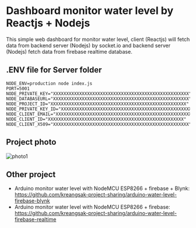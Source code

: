 # Dashboard monitor water level by Reactjs + Nodejs

This simple web dashboard for monitor water level, client (Reactjs) will fetch data from backend server (Nodejs) by socket.io and backend server (Nodejs) fetch data from firebase realtime database.

## .ENV file for Server folder

```
NODE_ENV=production node index.js
PORT=5001
NODE_PRIVATE_KEY="XXXXXXXXXXXXXXXXXXXXXXXXXXXXXXXXXXXXXXXXXXXXXXXXXXXX"
NODE_DATABASEURL="XXXXXXXXXXXXXXXXXXXXXXXXXXXXXXXXXXXXXXXXXXXXXXXXXXXX"
NODE_PROJECT_ID="XXXXXXXXXXXXXXXXXXXXXXXXXXXXXXXXXXXXXXXXXXXXXXXXXXXX"
NODE_PRIVATE_KEY_ID="XXXXXXXXXXXXXXXXXXXXXXXXXXXXXXXXXXXXXXXXXXXXXXXXXXXX"
NODE_CLIENT_EMAIL="XXXXXXXXXXXXXXXXXXXXXXXXXXXXXXXXXXXXXXXXXXXXXXXXXXXX"
NODE_CLIENT_ID="XXXXXXXXXXXXXXXXXXXXXXXXXXXXXXXXXXXXXXXXXXXXXXXXXXXX"
NODE_CLIENT_X509="XXXXXXXXXXXXXXXXXXXXXXXXXXXXXXXXXXXXXXXXXXXXXXXXXXXX"
```

## Project photo

<img alt="photo1" src="https://i.ibb.co/BfdZWcm/Screenshot-16.png">

## Other project

- Arduino monitor water level with NodeMCU ESP8266 + firebase + Blynk: https://github.com/kreangsak-project-sharing/arduino-water-level-firebase-blynk
- Arduino monitor water level with NodeMCU ESP8266 + firebase: https://github.com/kreangsak-project-sharing/arduino-water-level-firebase-realtime
